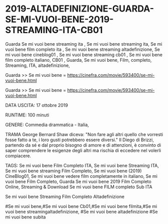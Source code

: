 # 2019-ALTADEFINIZIONE-GUARDA-SE-MI-VUOI-BENE-2019-STREAMING-ITA-CB01
Guarda Se mi vuoi bene streaming ita , Se mi vuoi bene streaming ita, Se mi vuoi bene film completo ita , Se mi vuoi bene streaming altadefinizione, Se mi vuoi bene cineblog01 , Se mi vuoi bene streaming cb01 , Se mi vuoi bene film completo italiano,
CB01 , Guarda, Se mi vuoi bene, Film, completo, Streaming, ITA, altadefinizione,

Guarda >> Se mi vuoi bene = https://cinefra.com/movie/593400/se-mi-vuoi-bene.html

Guarda >> Se mi vuoi bene = https://cinefra.com/movie/593400/se-mi-vuoi-bene.html

DATA USCITA:  17 ottobre 2019

RUNTIME: 100 minuti

GENERE:  Commedia drammatica - Italia,

TRAMA George Bernard Shaw diceva: "Non fare agli altri quello che vorresti fosse fatto a te, i loro gusti potrebbero essere diversi." Il Diego di Brizzi, partendo da sé e dal proprio bisogno di amore e di attenzioni, è convinto di saper comprendere le esigenze degli altri ma rischia di eccedere nel volerli compiacere.

TAGS:
Se mi vuoi bene Film Completo ITA, Se mi vuoi bene Streaming ITA, Se mi vuoi bene streaming Film Completo, Se mi vuoi bene (2019) CineBlog01, Se mi vuoi bene vedere film completamente in italiano, Se mi vuoi bene Film Completo, Guarda Se mi vuoi bene 2019 Film Completo Online, Streaming & Download Se mi vuoi bene FILM completo Sub ITA

Se mi vuoi bene Streaming Film Completo Altadefinizione

#Se mi vuoi bene,#Se mi vuoi bene Cb01,#Se mi vuoi bene filmita,#Se mi vuoi bene streamingaltadefinizione, #Se mi vuoi bene altadefinizione #Se mi vuoi bene subita
